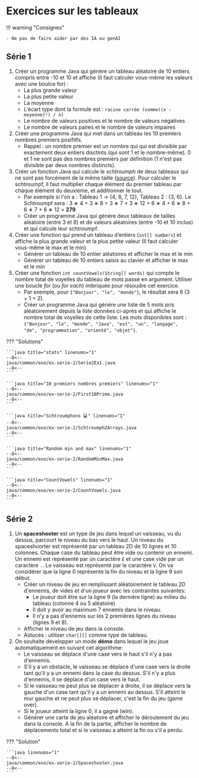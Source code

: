 # Exercices sur les tableaux

!!! warning "Consignes"

    - Ne pas de faire aider par des IA ou genAI

## Série 1

1. Créer un programme Java qui génère un tableau aléatoire de 10 entiers compris entre -10 et 10 et affiche (Il faut calculer vous-même les valeurs avec une boulce for) :
    - La plus grande valeur
    - La plus petite valeur
    - La moyenne
    - L'écart type dont la formule est : `racine carrée (somme((x - moyenne)²) / n)`
    - Le nombre de valeurs positives et le nombre de valeurs négatives
    - Le nombre de valeurs paires et le nombre de valeurs impaires
1. Créer une programme Java qui met dans un tableau les 10 premiers nombres premiers posifitfs.
    - Rappel : un nombre premier est un nombre qui qui est divisible par exactement deux entiers disctints (qui sont 1 et le nombre-même). 0 et 1 ne sont pas des nombres premiers par définition (1 n'est pas divisible par deux nombres distincts).
1. Créer un fonction Java qui calcule le *schtroumph* de deux tableaux qui ne sont pas forcément de la même taille ([source](https://laure.gonnord.org/pro/teaching/AlgoProg1011_IMA/quick1_2010_corr.pdf)). Pour calculer le schtroumpf, il faut multiplier chaque élément du premier tableau par chaque élément du deuxième, et additionner le tout.
    - Par exemple si l'on a : Tableau 1 -> {4, 8, 7, 12}, Tableau 2 : {3, 6}. Le Schtroumpf sera : 3 ∗ 4 + 3 ∗ 8 + 3 ∗ 7 + 3 ∗ 12 + 6 ∗ 4 + 6 ∗ 8 + 6 ∗ 7 + 6 ∗ 12 = **279**
    - Créer un programme Java qui génère deux tableaux de tailles aléatoire (entre 3 et 8) et de valeurs aléatoires (entre -10 et 10 inclus)  et qui calcule leur schtroumpf.
1. Créer une fonction qui prend un tableau d’entiers (`int[] numbers`) et affiche la plus grande valeur et la plus petite valeur (Il faut calculer vous-même le max et le min)
    - Générer un tableau de 10 entier aléatoires et afficher le max et le min
    - Générer un tableau de 10 entiers saisis au clavier et afficher le max et le min
1. Créer une fonction `int countVowels(String[] words)` qui compte le nombre total de voyelles du tableau de mots passé en argument. Utiliser une boucle *for* (ou *for each*) imbriquée pour résoudre cet exercice.
    - Par exemple, pour `{"Bonjour", "le", "monde"}`, le résultat sera 6 (3 + 1 + 2).
    - Créer un programme Java qui génère une liste de 5 mots pris aléatoirement depuis la liste données ci-après et qui affiche le nombre total de voyelles de cette liste. Les mots disponibles sont : `{"Bonjour", "le", "monde", "Java", "est", "un", "langage", "de", "programmation", "orienté", "objet"}`.

??? "Solutions"

    ```java title="stats" linenums="1"
    --8<--
    java/common/exo/ex-serie-2/Serie2Ex1.java
    --8<--
    ```

    ```java title="10 premiers nombres premiers" linenums="1"
    --8<--
    java/common/exo/ex-serie-2/First10Prime.java
    --8<--
    ```

    ```java title="Schtroumphons 💻" linenums="1"
    --8<--
    java/common/exo/ex-serie-2/Schtroumph2Arrays.java
    --8<--
    ```

    ```java title="Random min and max" linenums="1"
    --8<--
    java/common/exo/ex-serie-2/RandomMinMax.java
    --8<--
    ```

    ```java title="CountVowels" linenums="1"
    --8<--
    java/common/exo/ex-serie-2/CountVowels.java
    --8<--
    ```

## Série 2

1. Un **spaceshooter** est un type de jeu dans lequel un vaisseau, vu du dessus, parcourt le niveau du bas vers le haut. Un niveau du spaceshoorter est représenté par un tableau 2D de 10 lignes et 10 colonnes. Chaque case du tableau peut être vide ou contenir un ennemi. Un ennemi est représenté par un caractère `E` et une case vide par un caractère `.`. Le vaisseau est représenté par le caractère `V`. On va considérer que la ligne 0 représente la fin du niveau et la ligne 9 son début.
    - Créer un niveau de jeu en remplissant aléatoirement le tableau 2D d'ennemis, de vides et d'un joueur avec les contraintes suivantes:
        - Le joueur doit être sur la ligne 9 (la dernière ligne) au milieu du tableau (colonne 4 ou 5 aléatoire)
        - Il doit y avoir au maximum 7 ennemis dans le niveau.
        - Il n'y a pas d'ennemis sur les 2 premières lignes du niveau (lignes 9 et 8).
    - Afficher le niveau de jeu dans la console.
    - Astuces : utiliser `char[][]` comme type de tableau.
1. On souhaite développer un mode **démo** dans lequel le jeu joue automatiquement en suivant cet algorithme:
    - Le vaisseau se déplace d'une case vers le haut s'il n'y a pas d'ennemis.
    - S'il y a un obstacle, le vaisseau se déplace d'une case vers la droite tant qu'il y a un ennemi dans la case du dessus. S'il n'y a plus d'ennemis, il se déplace d'un case vers le haut.
    - Si le vaisseau ne peut plus se déplacer à droite, il se déplace vers la gauche d'un case tant qu'il y a un ennemi au dessus. S'il atteint le mur gauche et ne peut plus se déplacer, c'est la fin du jeu (game over).
    - Si le joueur atteint la ligne 0, il a gagné (win).
    - Générer une carte de jeu aléatoire et afficher le déroulement du jeu dans la console. A la fin de la partie, afficher le nombre de déplacements total et si le vaisseau a atteint la fin ou s'il a perdu.

??? "Solution"

    ```java linenums="1"
    --8<--
    java/common/exo/ex-serie-2/Spaceshooter.java
    --8<--
    ```
